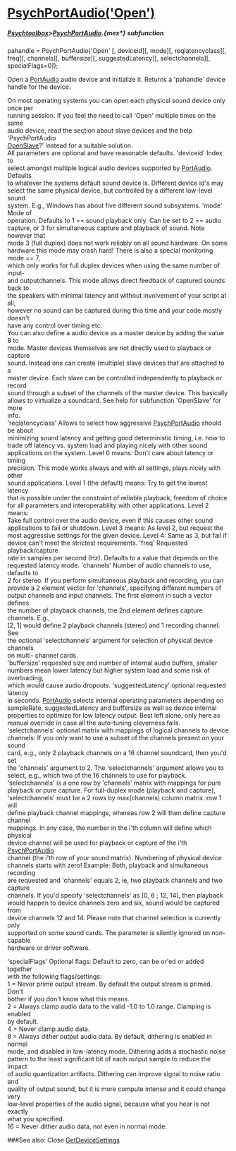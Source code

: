 # [PsychPortAudio('Open')](PsychPortAudio-Open) 
##### [Psychtoolbox](Psychtoolbox)>[PsychPortAudio](PsychPortAudio).{mex*} subfunction

pahandle = PsychPortAudio('Open' [, deviceid][, mode][, reqlatencyclass][, freq][, channels][, buffersize][, suggestedLatency][, selectchannels][, specialFlags=0]);

Open a [PortAudio](PortAudio) audio device and initialize it. Returns a 'pahandle' device  
handle for the device.  
  
On most operating systems you can open each physical sound device only once per  
running session. If you feel the need to call 'Open' multiple times on the same  
audio device, read the section about slave devices and the help 'PsychPortAudio  
[OpenSlave](OpenSlave)?' instead for a suitable solution.  
All parameters are optional and have reasonable defaults. 'deviceid' Index to  
select amongst multiple logical audio devices supported by [PortAudio](PortAudio). Defaults  
to whatever the systems default sound device is. Different device id's may  
select the same physical device, but controlled by a different low-level sound  
system. E.g., Windows has about five different sound subsystems. 'mode' Mode of  
operation. Defaults to 1 == sound playback only. Can be set to 2 == audio  
capture, or 3 for simultaneous capture and playback of sound. Note however that  
mode 3 (full duplex) does not work reliably on all sound hardware. On some  
hardware this mode may crash hard! There is also a special monitoring mode == 7,  
which only works for full duplex devices when using the same number of input-  
and outputchannels. This mode allows direct feedback of captured sounds back to  
the speakers with minimal latency and without involvement of your script at all,  
however no sound can be captured during this time and your code mostly doesn't  
have any control over timing etc.   
You can also define a audio device as a master device by adding the value 8 to  
mode. Master devices themselves are not directly used to playback or capture  
sound. Instead one can create (multiple) slave devices that are attached to a  
master device. Each slave can be controlled independently to playback or record  
sound through a subset of the channels of the master device. This basically  
allows to virtualize a soundcard. See help for subfunction 'OpenSlave' for more  
info.  
'reqlatencyclass' Allows to select how aggressive [PsychPortAudio](PsychPortAudio) should be about  
minimizing sound latency and getting good deterministic timing, i.e. how to  
trade off latency vs. system load and playing nicely with other sound  
applications on the system. Level 0 means: Don't care about latency or timing  
precision. This mode works always and with all settings, plays nicely with other  
sound applications. Level 1 (the default) means: Try to get the lowest latency  
that is possible under the constraint of reliable playback, freedom of choice  
for all parameters and interoperability with other applications. Level 2 means:  
Take full control over the audio device, even if this causes other sound  
applications to fail or shutdown. Level 3 means: As level 2, but request the  
most aggressive settings for the given device. Level 4: Same as 3, but fail if  
device can't meet the strictest requirements. 'freq' Requested playback/capture  
rate in samples per second (Hz). Defaults to a value that depends on the  
requested latency mode. 'channels' Number of audio channels to use, defaults to  
2 for stereo. If you perform simultaneous playback and recording, you can  
provide a 2 element vector for 'channels', specifying different numbers of  
output channels and input channels. The first element in such a vector defines  
the number of playback channels, the 2nd element defines capture channels. E.g.,  
[2, 1] would define 2 playback channels (stereo) and 1 recording channel. See  
the optional 'selectchannels' argument for selection of physical device channels  
on multi- channel cards.  
'buffersize' requested size and number of internal audio buffers, smaller  
numbers mean lower latency but higher system load and some risk of overloading,  
which would cause audio dropouts. 'suggestedLatency' optional requested latency  
in seconds. [PortAudio](PortAudio) selects internal operating parameters depending on  
sampleRate, suggestedLatency and buffersize as well as device internal  
properties to optimize for low latency output. Best left alone, only here as  
manual override in case all the auto-tuning cleverness fails.  
'selectchannels' optional matrix with mappings of logical channels to device  
channels: If you only want to use a subset of the channels present on your sound  
card, e.g., only 2 playback channels on a 16 channel soundcard, then you'd set  
the 'channels' argument to 2. The 'selectchannels' argument allows you to  
select, e.g.,  which two of the 16 channels to use for playback.  
'selectchannels' is a one row by 'channels' matrix with mappings for pure  
playback or pure capture. For full-duplex mode (playback and capture),  
'selectchannels' must be a 2 rows by max(channels) column matrix. row 1 will  
define playback channel mappings, whereas row 2 will then define capture channel  
mappings. In any case, the number in the i'th column will define which physical  
device channel will be used for playback or capture of the i'th [PsychPortAudio](PsychPortAudio)  
channel (the i'th row of your sound matrix). Numbering of physical device  
channels starts with zero! Example: Both, playback and simultaneous recording  
are requested and 'channels' equals 2, ie, two playback channels and two capture  
channels. If you'd specify 'selectchannels' as [0, 6 ; 12, 14], then playback  
would happen to device channels zero and six, sound would be captured from  
device channels 12 and 14. Please note that channel selection is currently only  
supported on some sound cards. The parameter is silently ignored on non-capable  
hardware or driver software.  
  
'specialFlags' Optional flags: Default to zero, can be or'ed or added together  
with the following flags/settings:  
1 = Never prime output stream. By default the output stream is primed. Don't  
bother if you don't know what this means.  
2 = Always clamp audio data to the valid -1.0 to 1.0 range. Clamping is enabled  
by default.  
4 = Never clamp audio data.  
8 = Always dither output audio data. By default, dithering is enabled in normal  
mode, and disabled in low-latency mode. Dithering adds a stochastic noise  
pattern to the least significant bit of each output sample to reduce the impact  
of audio quantization artifacts. Dithering can improve signal to noise ratio and  
quality of output sound, but it is more compute intense and it could change very  
low-level properties of the audio signal, because what you hear is not exactly  
what you specified.  
16 = Never dither audio data, not even in normal mode.  
  
  


###See also:
Close [GetDeviceSettings](PsychPortAudio-GetDeviceSettings) 

